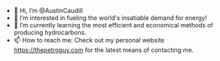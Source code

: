 - 👋 Hi, I’m @AustinCaudill
- 👀 I’m interested in fueling the world's insatiable demand for energy!
- 🌱 I’m currently learning the most efficient and economical methods of producing hydrocarbons.
- 📫 How to reach me: Check out my personal website https://thepetroguy.com for the latest means of contacting me.

<!---
AustinCaudill/AustinCaudill is a ✨ special ✨ repository because its `README.md` (this file) appears on your GitHub profile.
You can click the Preview link to take a look at your changes.
--->
